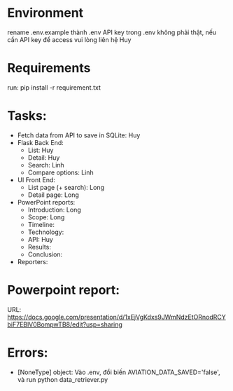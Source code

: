 # Environment
rename .env.example thành .env
API key trong .env không phải thật, nếu cần API key để access vui lòng liên hệ Huy

# Requirements
run:
pip install -r requirement.txt 

# Tasks:
- Fetch data from API to save in SQLite: Huy
- Flask Back End:
    + List: Huy
    + Detail: Huy
    + Search: Linh
    + Compare options: Linh
- UI Front End:
    + List page (+ search): Long
    + Detail page: Long
- PowerPoint reports:
    + Introduction: Long
    + Scope: Long
    + Timeline:
    + Technology: 
    + API: Huy
    + Results:
    + Conclusion:
- Reporters:

# Powerpoint report:
URL: https://docs.google.com/presentation/d/1xEjVgKdxs9JWmNdzEtORnodRCYbiF7EBlV0BompwTB8/edit?usp=sharing

# Errors:
- [NoneType] object: Vào .env, đổi biến AVIATION_DATA_SAVED='false', và run python data_retriever.py